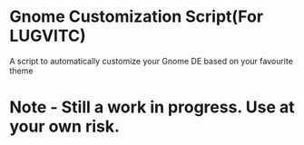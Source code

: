 # Gnome Customization Script(For LUGVITC)
A script to automatically customize your Gnome DE based on your favourite theme

# Note - Still a work in progress. Use at your own risk.
